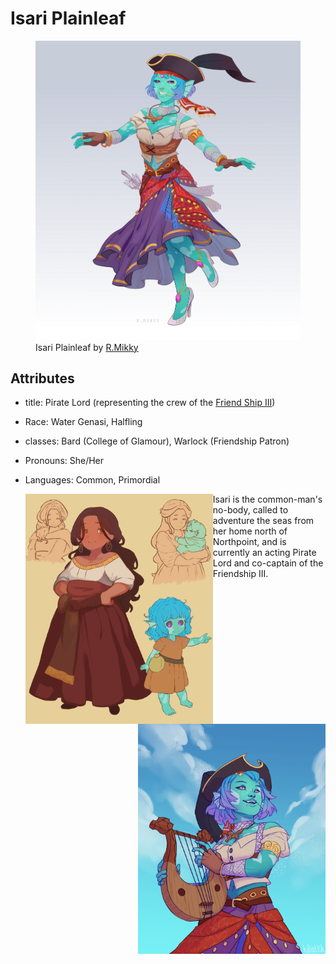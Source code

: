 # Isari Plainleaf

<figure>
  <img src="images/isari-r-mikky.png" alt="Drawing of a feminine person with blue skin wearing Romani-inspired clothing and a black tricorner pirate hat." />
  <figcaption>Isari Plainleaf by <a href="https://linktr.ee/R.Mikky">R.Mikky</a></figcaption>
</figure>

## Attributes

- title: Pirate Lord (representing the crew of the [Friend Ship III](../fleet/friend-ship.md))
- Race: Water Genasi, Halfling
- classes: Bard (College of Glamour), Warlock (Friendship Patron)
- Pronouns: She/Her
- Languages: Common, Primordial

  <img align="left" width="300" src="images/caldaplainleaf-haru.png" alt="Drawing of a feminine person with blue skin wearing Romani-inspired clothing and a black tricorner pirate hat." />
Isari is the common-man's no-body, called to adventure the seas from her home north of Northpoint, and is currently an acting Pirate Lord and co-captain of the Friendship III.

  <img align="right" width="300" src="images/isari-kaiotisk.png" alt="Drawing of a feminine person with blue skin wearing Romani-inspired clothing and a black tricorner pirate hat." />

